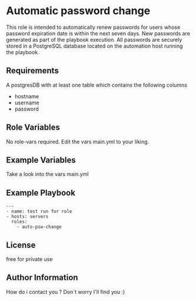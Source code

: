 Automatic password change
=========

This role is intended to automatically renew passwords for users whose password expiration date is within the next seven days. New passwords are generated as part of the playbook execution. All passwords are securely stored in a PostgreSQL database located on the automation host running the playbook.

Requirements
------------

A postgresDB  with at least one table which contains the following columns
- hostname
- username
- password


Role Variables
--------------

No role-vars required. Edit the vars main.yml to your liking. 

Example Variables
-----------------

Take a look into the vars main.yml

Example Playbook
----------------

    ---
    - name: test run for role
    - hosts: servers
      roles:
        - auto-psw-change

License
-------

free for private use

Author Information
------------------

How do i contact you ? Don`t worry I'll find you :)

